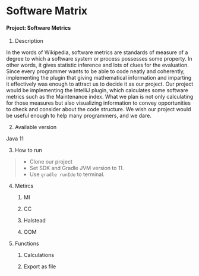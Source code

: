 # Software Matrix

#### Project: Software Metrics

<a name="description"></a>

1. Description

In the words of Wikipedia, software metrics are standards of measure of a degree to which a software system or process possesses some property. In other words, it gives statistic inference and lots of clues for the evaluation. Since every programmer wants to be able to code neatly and coherently, implementing the plugin that giving mathematical information and imparting it effectively was enough to attract us to decide it as our project.
Our project would be implementing the IntelliJ plugin, which calculates some software metrics such as the Maintenance index. What we plan is not only calculating for those measures but also visualizing information to convey opportunities to check and consider about the code structure. We wish our project would be useful enough to help many programmers, and we dare.

2. Available version

Java 11

3. How to run

> - Clone our project
> - Set SDK and Gradle JVM version to 11.
> - Use `gradle runIde` to terminal.

4. Metircs

   <a name="Maintainability Index"></a>

   1. MI

   <a name="Cyclomatic Complexity"></a>

   2. CC

   <a name="Halstead Metircs"></a>

   3. Halstead

   <a name="Object-Oriented Metrics"></a>

   4. OOM

5. Functions

   <a name="Calculations"></a>

   1. Calculations

   <a name="Exports"></a>

   2. Export as file

